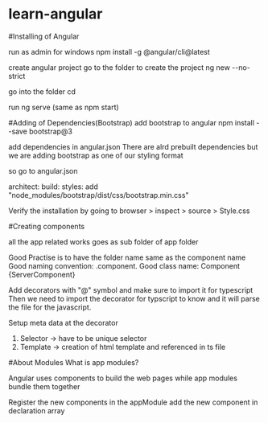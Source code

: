 # learn-angular

#Installing of Angular

run as admin for windows
npm install -g @angular/cli@latest

create angular project
go to the folder to create the project
ng new <project-name> --no-strict

go into the folder
cd <project-name>

run ng serve (same as npm start)
 
  
#Adding of Dependencies(Bootstrap)
 add bootstrap to angular
npm install --save bootstrap@3

add dependencies in angular.json
There are alrd prebuilt dependencies but we are adding bootstrap as one of our styling format

so go to angular.json

architect: build: styles: add "node_modules/bootstrap/dist/css/bootstrap.min.css"

Verify the installation by going to browser > inspect > source > Style.css

#Creating components

all the app related works goes as sub folder of app folder

Good Practise is to have the folder name same as the component name
Good naming convention: <component name>.component.<file extension>
Good class name: <componentname>Component {ServerComponent}

Add decorators with "@" symbol and make sure to import it for typescript
Then we need to import the decorator for typscript to know and it will parse the file for the javascript.

Setup meta data at the decorator
1) Selector -> have to be unique selector
2) Template -> creation of html template and referenced in ts file

#About Modules
What is app modules?

Angular uses components to build the web pages
while app modules bundle them together

Register the new components in the appModule
add the new component in declaration array
  
